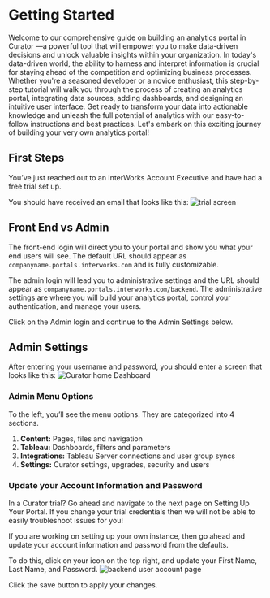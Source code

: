# Getting Started

Welcome to our comprehensive guide on building an analytics portal in Curator —a powerful tool that will empower you to
make data-driven decisions and unlock valuable insights within your organization. In today's data-driven world, the
ability to harness and interpret information is crucial for staying ahead of the competition and optimizing business
processes. Whether you're a seasoned developer or a novice enthusiast, this step-by-step tutorial will walk you through
the process of creating an analytics portal, integrating data sources, adding dashboards, and designing an intuitive user
interface. Get ready to transform your data into actionable knowledge and unleash the full potential of analytics with
our easy-to-follow instructions and best practices. Let's embark on this exciting journey of building your very own
analytics portal!

## First Steps

You’ve just reached out to an InterWorks Account Executive and have had a free trial set up.

You should have received an email that looks like this:
![trial screen](https://curator.interworks.com/file/trial-screen)

## Front End vs Admin

The front-end login will direct you to your portal and show you what your end users will see.  The default URL should
appear as `companyname.portals.interworks.com` and is fully customizable.

The admin login will lead you to administrative settings and the URL should appear as
`companyname.portals.interworks.com/backend`. The administrative settings are where you will build your analytics portal,
control your authentication, and manage your users.

Click on the Admin login and continue to the Admin Settings below.

## Admin Settings

After entering your username and password, you should enter a screen that looks like this:
![Curator home Dashboard](https://curator.interworks.com/file/curator-home-dashboard)

### Admin Menu Options

To the left, you’ll see the menu options. They are categorized into 4 sections.

1. **Content:** Pages, files and navigation
2. **Tableau:** Dashboards, filters and parameters
3. **Integrations:** Tableau Server connections and user group syncs
4. **Settings:** Curator settings, upgrades, security and users

### Update your Account Information and Password

In a Curator trial? Go ahead and navigate to the next page on Setting Up Your Portal. If you change your trial
credentials then we will not be able to easily troubleshoot issues for you!

If you are working on setting up your own instance, then go ahead and update your account information and password from
the defaults.

To do this, click on your icon on the top right, and update your First Name, Last Name, and Password.
![backend user account page](https://curator.interworks.com/file/box-notes-image-2023-08-01-142202)

Click the save button to apply your changes.
